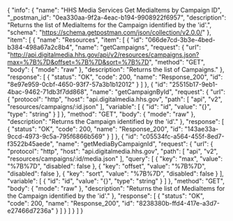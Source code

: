 {
  "info": {
    "name": "HHS Media Services Get MediaItems by Campaign ID",
    "_postman_id": "0ea330aa-9f2a-4eac-b194-9908922f6957",
    "description": "Returns the list of MediaItems for the Campaign identified by the 'id'.",
    "schema": "https://schema.getpostman.com/json/collection/v2.0.0/"
  },
  "item": [
    {
      "name": "Resources",
      "item": [
        {
          "id": "066de7cd-3b3e-4bed-b384-498a67a2c8b4",
          "name": "getCampaigns",
          "request": {
            "url": "http://api.digitalmedia.hhs.gov/api/v2/resources/campaigns.json?max=%7B%7D&offset=%7B%7D&sort=%7B%7D",
            "method": "GET",
            "body": {
              "mode": "raw"
            },
            "description": "Returns the list of Campaigns."
          },
          "response": [
            {
              "status": "OK",
              "code": 200,
              "name": "Response_200",
              "id": "8e97e959-0cbf-4650-93f7-57a3b1b12012"
            }
          ]
        },
        {
          "id": "25515b17-9eb1-4bac-9462-71db3f7dd868",
          "name": "getCampaignById",
          "request": {
            "url": {
              "protocol": "http",
              "host": "api.digitalmedia.hhs.gov",
              "path": [
                "api",
                "v2",
                "resources/campaigns/:id.json"
              ],
              "variable": [
                {
                  "id": "id",
                  "value": "{}",
                  "type": "string"
                }
              ]
            },
            "method": "GET",
            "body": {
              "mode": "raw"
            },
            "description": "Returns the Campaign identified by the 'id'."
          },
          "response": [
            {
              "status": "OK",
              "code": 200,
              "name": "Response_200",
              "id": "143ae33a-9ccd-4973-9c5a-795f6866b569"
            }
          ]
        },
        {
          "id": "c05534fc-a564-455f-8ed7-f3522b45aede",
          "name": "getMediaByCampaignId",
          "request": {
            "url": {
              "protocol": "http",
              "host": "api.digitalmedia.hhs.gov",
              "path": [
                "api",
                "v2",
                "resources/campaigns/:id/media.json"
              ],
              "query": [
                {
                  "key": "max",
                  "value": "%7B%7D",
                  "disabled": false
                },
                {
                  "key": "offset",
                  "value": "%7B%7D",
                  "disabled": false
                },
                {
                  "key": "sort",
                  "value": "%7B%7D",
                  "disabled": false
                }
              ],
              "variable": [
                {
                  "id": "id",
                  "value": "{}",
                  "type": "string"
                }
              ]
            },
            "method": "GET",
            "body": {
              "mode": "raw"
            },
            "description": "Returns the list of MediaItems for the Campaign identified by the 'id'."
          },
          "response": [
            {
              "status": "OK",
              "code": 200,
              "name": "Response_200",
              "id": "8238380b-ffd4-417e-a3d7-e27466d7236a"
            }
          ]
        }
      ]
    }
  ]
}